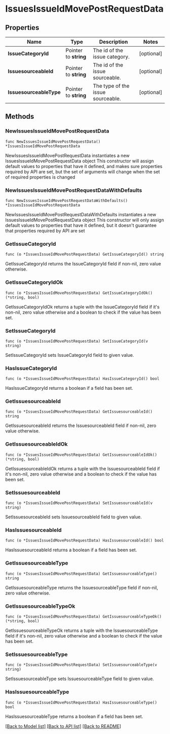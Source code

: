 # IssuesIssueIdMovePostRequestData

## Properties

Name | Type | Description | Notes
------------ | ------------- | ------------- | -------------
**IssueCategoryId** | Pointer to **string** | The id of the issue category. | [optional] 
**IssuesourceableId** | Pointer to **string** | The id of the issue sourceable. | [optional] 
**IssuesourceableType** | Pointer to **string** | The type of the issue sourceable. | [optional] 

## Methods

### NewIssuesIssueIdMovePostRequestData

`func NewIssuesIssueIdMovePostRequestData() *IssuesIssueIdMovePostRequestData`

NewIssuesIssueIdMovePostRequestData instantiates a new IssuesIssueIdMovePostRequestData object
This constructor will assign default values to properties that have it defined,
and makes sure properties required by API are set, but the set of arguments
will change when the set of required properties is changed

### NewIssuesIssueIdMovePostRequestDataWithDefaults

`func NewIssuesIssueIdMovePostRequestDataWithDefaults() *IssuesIssueIdMovePostRequestData`

NewIssuesIssueIdMovePostRequestDataWithDefaults instantiates a new IssuesIssueIdMovePostRequestData object
This constructor will only assign default values to properties that have it defined,
but it doesn't guarantee that properties required by API are set

### GetIssueCategoryId

`func (o *IssuesIssueIdMovePostRequestData) GetIssueCategoryId() string`

GetIssueCategoryId returns the IssueCategoryId field if non-nil, zero value otherwise.

### GetIssueCategoryIdOk

`func (o *IssuesIssueIdMovePostRequestData) GetIssueCategoryIdOk() (*string, bool)`

GetIssueCategoryIdOk returns a tuple with the IssueCategoryId field if it's non-nil, zero value otherwise
and a boolean to check if the value has been set.

### SetIssueCategoryId

`func (o *IssuesIssueIdMovePostRequestData) SetIssueCategoryId(v string)`

SetIssueCategoryId sets IssueCategoryId field to given value.

### HasIssueCategoryId

`func (o *IssuesIssueIdMovePostRequestData) HasIssueCategoryId() bool`

HasIssueCategoryId returns a boolean if a field has been set.

### GetIssuesourceableId

`func (o *IssuesIssueIdMovePostRequestData) GetIssuesourceableId() string`

GetIssuesourceableId returns the IssuesourceableId field if non-nil, zero value otherwise.

### GetIssuesourceableIdOk

`func (o *IssuesIssueIdMovePostRequestData) GetIssuesourceableIdOk() (*string, bool)`

GetIssuesourceableIdOk returns a tuple with the IssuesourceableId field if it's non-nil, zero value otherwise
and a boolean to check if the value has been set.

### SetIssuesourceableId

`func (o *IssuesIssueIdMovePostRequestData) SetIssuesourceableId(v string)`

SetIssuesourceableId sets IssuesourceableId field to given value.

### HasIssuesourceableId

`func (o *IssuesIssueIdMovePostRequestData) HasIssuesourceableId() bool`

HasIssuesourceableId returns a boolean if a field has been set.

### GetIssuesourceableType

`func (o *IssuesIssueIdMovePostRequestData) GetIssuesourceableType() string`

GetIssuesourceableType returns the IssuesourceableType field if non-nil, zero value otherwise.

### GetIssuesourceableTypeOk

`func (o *IssuesIssueIdMovePostRequestData) GetIssuesourceableTypeOk() (*string, bool)`

GetIssuesourceableTypeOk returns a tuple with the IssuesourceableType field if it's non-nil, zero value otherwise
and a boolean to check if the value has been set.

### SetIssuesourceableType

`func (o *IssuesIssueIdMovePostRequestData) SetIssuesourceableType(v string)`

SetIssuesourceableType sets IssuesourceableType field to given value.

### HasIssuesourceableType

`func (o *IssuesIssueIdMovePostRequestData) HasIssuesourceableType() bool`

HasIssuesourceableType returns a boolean if a field has been set.


[[Back to Model list]](../README.md#documentation-for-models) [[Back to API list]](../README.md#documentation-for-api-endpoints) [[Back to README]](../README.md)


